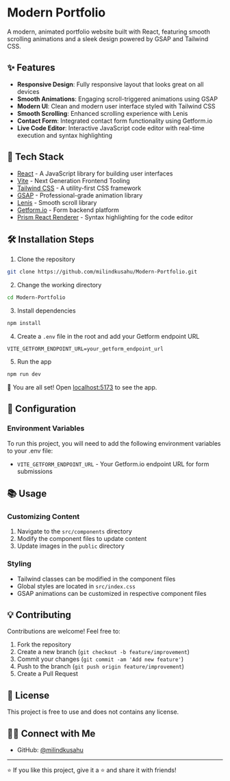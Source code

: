 # Modern Portfolio

A modern, animated portfolio website built with React, featuring smooth scrolling animations and a sleek design powered by GSAP and Tailwind CSS.

## ✨ Features

- **Responsive Design**: Fully responsive layout that looks great on all devices
- **Smooth Animations**: Engaging scroll-triggered animations using GSAP
- **Modern UI**: Clean and modern user interface styled with Tailwind CSS
- **Smooth Scrolling**: Enhanced scrolling experience with Lenis
- **Contact Form**: Integrated contact form functionality using Getform.io
- **Live Code Editor**: Interactive JavaScript code editor with real-time execution and syntax highlighting

## 🚀 Tech Stack

- [React](https://react.dev/) - A JavaScript library for building user interfaces
- [Vite](https://vitejs.dev/) - Next Generation Frontend Tooling
- [Tailwind CSS](https://tailwindcss.com/) - A utility-first CSS framework
- [GSAP](https://gsap.com/) - Professional-grade animation library
- [Lenis](https://lenis.darkroom.engineering/) - Smooth scroll library
- [Getform.io](https://getform.io/) - Form backend platform
- [Prism React Renderer](https://www.npmjs.com/package/prism-react-renderer) - Syntax highlighting for the code editor

## 🛠️ Installation Steps

1. Clone the repository

```bash
git clone https://github.com/milindkusahu/Modern-Portfolio.git
```

2. Change the working directory

```bash
cd Modern-Portfolio
```

3. Install dependencies

```bash
npm install
```

4. Create a `.env` file in the root and add your Getform endpoint URL

```env
VITE_GETFORM_ENDPOINT_URL=your_getform_endpoint_url
```

5. Run the app

```bash
npm run dev
```

🌟 You are all set! Open [localhost:5173](http://localhost:5173) to see the app.

## 🔧 Configuration

### Environment Variables

To run this project, you will need to add the following environment variables to your .env file:

- `VITE_GETFORM_ENDPOINT_URL` - Your Getform.io endpoint URL for form submissions

## 📚 Usage

### Customizing Content

1. Navigate to the `src/components` directory
2. Modify the component files to update content
3. Update images in the `public` directory

### Styling

- Tailwind classes can be modified in the component files
- Global styles are located in `src/index.css`
- GSAP animations can be customized in respective component files

## 💡 Contributing

Contributions are welcome! Feel free to:

1. Fork the repository
2. Create a new branch (`git checkout -b feature/improvement`)
3. Commit your changes (`git commit -am 'Add new feature'`)
4. Push to the branch (`git push origin feature/improvement`)
5. Create a Pull Request

## 📝 License

This project is free to use and does not contains any license.

## 👨‍💻 Connect with Me

- GitHub: [@milindkusahu](https://github.com/milindkusahu)

---

⭐️ If you like this project, give it a ⭐ and share it with friends!
